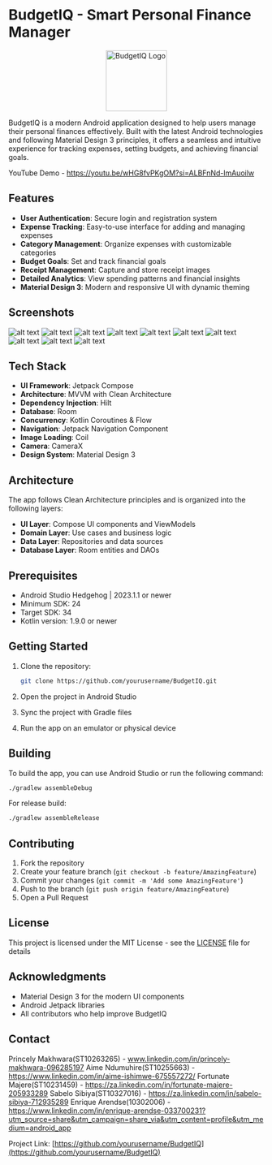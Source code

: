 # BudgetIQ - Smart Personal Finance Manager

<p align="center">
  <img src="app/src/main/res/mipmap-xxxhdpi/ic_launcher_round.png" alt="BudgetIQ Logo" width="120"/>
</p>

BudgetIQ is a modern Android application designed to help users manage their personal finances effectively. Built with the latest Android technologies and following Material Design 3 principles, it offers a seamless and intuitive experience for tracking expenses, setting budgets, and achieving financial goals.

YouTube Demo - https://youtu.be/wHG8fvPKgOM?si=ALBFnNd-lmAuoilw
## Features

- **User Authentication**: Secure login and registration system
- **Expense Tracking**: Easy-to-use interface for adding and managing expenses
- **Category Management**: Organize expenses with customizable categories
- **Budget Goals**: Set and track financial goals
- **Receipt Management**: Capture and store receipt images
- **Detailed Analytics**: View spending patterns and financial insights
- **Material Design 3**: Modern and responsive UI with dynamic theming

## Screenshots

![alt text](<Home (Dashboard) Screen.jpg>) ![alt text](<Login Screen.jpg>) ![alt text](<Register Screen.jpg>) ![alt text](<View Expense Screen.jpg>) ![alt text](<Application (Logo).jpg>) ![alt text](<Add budget goal screen.jpg>) ![alt text](<Add category screen.jpg>) ![alt text](<Custom Range.jpg>) ![alt text](<Budget Goals.jpg>) ![alt text](<Categories Screen.jpg>)

## Tech Stack

- **UI Framework**: Jetpack Compose
- **Architecture**: MVVM with Clean Architecture
- **Dependency Injection**: Hilt
- **Database**: Room
- **Concurrency**: Kotlin Coroutines & Flow
- **Navigation**: Jetpack Navigation Component
- **Image Loading**: Coil
- **Camera**: CameraX
- **Design System**: Material Design 3

## Architecture

The app follows Clean Architecture principles and is organized into the following layers:

- **UI Layer**: Compose UI components and ViewModels
- **Domain Layer**: Use cases and business logic
- **Data Layer**: Repositories and data sources
- **Database Layer**: Room entities and DAOs

## Prerequisites

- Android Studio Hedgehog | 2023.1.1 or newer
- Minimum SDK: 24
- Target SDK: 34
- Kotlin version: 1.9.0 or newer

## Getting Started

1. Clone the repository:
   ```bash
   git clone https://github.com/yourusername/BudgetIQ.git
   ```

2. Open the project in Android Studio

3. Sync the project with Gradle files

4. Run the app on an emulator or physical device

## Building

To build the app, you can use Android Studio or run the following command:

```bash
./gradlew assembleDebug
```

For release build:
```bash
./gradlew assembleRelease
```

## Contributing

1. Fork the repository
2. Create your feature branch (`git checkout -b feature/AmazingFeature`)
3. Commit your changes (`git commit -m 'Add some AmazingFeature'`)
4. Push to the branch (`git push origin feature/AmazingFeature`)
5. Open a Pull Request

## License

This project is licensed under the MIT License - see the [LICENSE](LICENSE) file for details

## Acknowledgments

- Material Design 3 for the modern UI components
- Android Jetpack libraries
- All contributors who help improve BudgetIQ

## Contact

Princely Makhwara(ST10263265) - www.linkedin.com/in/princely-makhwara-096285197
Aime Ndumuhire(ST10255663) - https://www.linkedin.com/in/aime-ishimwe-675557272/
Fortunate Majere(ST10231459) - https://za.linkedin.com/in/fortunate-majere-205933289
Sabelo Sibiya(ST10327016) - https://za.linkedin.com/in/sabelo-sibiya-712935289
Enrique Arendse(10302006) - https://www.linkedin.com/in/enrique-arendse-033700231?utm_source=share&utm_campaign=share_via&utm_content=profile&utm_medium=android_app


Project Link: [https://github.com/yourusername/BudgetIQ](https://github.com/yourusername/BudgetIQ) 
